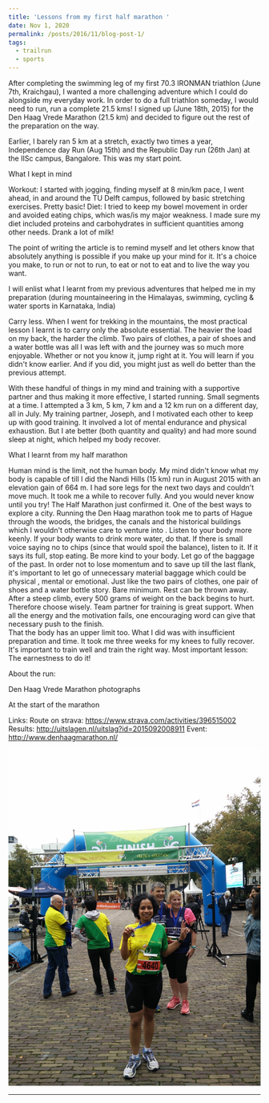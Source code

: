 ```yaml
---
title: 'Lessons from my first half marathon '
date: Nov 1, 2020
permalink: /posts/2016/11/blog-post-1/
tags:
  - trailrun
  - sports
---
```


After completing the swimming leg of my first 70.3 IRONMAN triathlon (June 7th, Kraichgau), I wanted a more challenging adventure which I could do alongside my everyday work. In order to do a full triathlon someday, I would need to run, run a complete 21.5 kms! I signed up (June 18th, 2015) for the Den Haag Vrede Marathon (21.5 km) and decided to figure out the rest of the preparation on the way. 

Earlier, I barely ran 5 km at a stretch, exactly two times a year, Independence day Run (Aug 15th) and the Republic Day run (26th Jan) at the IISc campus, Bangalore. This was my start point.


What I kept in mind

Workout: I started with jogging, finding myself at 8 min/km pace, I went ahead,  in and around the TU Delft campus, followed by basic stretching exercises. Pretty basic!
Diet: I tried to keep my bowel movement in order and avoided eating chips, which was/is my major weakness. I made sure my diet included proteins and carbohydrates in sufficient quantities among other needs. Drank a lot of milk!

The point of writing the article is to remind myself and let others know that absolutely anything is possible if you make up your mind for it. It's a choice you make, to run or not to run, to eat or not to eat and to live the way you want. 

I will enlist what I learnt from my previous adventures that helped me in my preparation (during mountaineering in the Himalayas, swimming, cycling & water sports in Karnataka, India)

Carry less. When I went for trekking in the mountains, the most practical lesson I learnt is to carry only the absolute essential. The heavier the load on my back, the harder the climb. Two pairs of clothes, a pair of shoes and a water bottle was all I was left with and the journey was so much more enjoyable. 
Whether or not you know it, jump right at it. You will learn if you didn't know earlier. And if you did, you might just as well do better than the previous attempt. 

With these handful of things in my mind and training with a supportive partner and thus making it more effective,  I started running. Small segments at a time. I attempted a 3 km, 5 km, 7 km and a 12 km run on a different day, all  in July.  My training partner, Joseph, and I  motivated each other to keep up with good training. It involved a lot of mental endurance and physical exhaustion. But I ate better (both quantity and quality) and had more sound sleep at night, which helped my body recover. 

What I learnt from my half marathon

Human mind is the limit, not the human body. My mind didn't know what my body is capable of till I did the Nandi Hills  (15 km) run in August 2015 with an elevation gain of 664 m. I had sore legs for the next two days and couldn't move much. It took me a while to recover fully. And you would never know until you try! The Half Marathon just confirmed it.
One of the best ways to explore a city. Running the Den Haag marathon took me to parts of  Hague through the woods, the bridges, the canals and the historical buildings which  I wouldn't otherwise care to venture into . 
Listen to your body more keenly. If your body wants to drink more water, do that. If there is small voice saying no to chips (since that would spoil the balance), listen to it. If it says its full, stop eating. Be more kind to your body. 
Let go of the baggage of the past. In order not to lose momentum and to save up till the last flank, it's important to let go of unnecessary material baggage which could be physical , mental or emotional. Just like the two pairs of clothes, one pair of shoes and a water bottle story.  Bare minimum. Rest can be thrown away. After a steep climb, every 500 grams of weight on the back begins to hurt. Therefore choose wisely. 
Team partner for training is great support. When all the energy and the motivation fails, one encouraging word can give that necessary push to the finish.  
That the body has an upper limit too. What I did was with insufficient preparation and time.  It took me three weeks for my knees to fully recover.  It's important to train well and train the right way. 
Most important lesson: The earnestness to do it! 

About the run:








Den Haag Vrede Marathon photographs

At the start of the marathon

Links:
Route on strava: https://www.strava.com/activities/396515002
Results: http://uitslagen.nl/uitslag?id=2015092008911
Event:  http://www.denhaagmarathon.nl/ 




![editing an image](/images/blog_images/first_half_marathon/run1.jpg)

------

